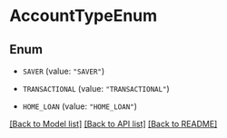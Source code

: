 # AccountTypeEnum

## Enum


* `SAVER` (value: `"SAVER"`)

* `TRANSACTIONAL` (value: `"TRANSACTIONAL"`)

* `HOME_LOAN` (value: `"HOME_LOAN"`)


[[Back to Model list]](../README.md#documentation-for-models) [[Back to API list]](../README.md#documentation-for-api-endpoints) [[Back to README]](../README.md)


